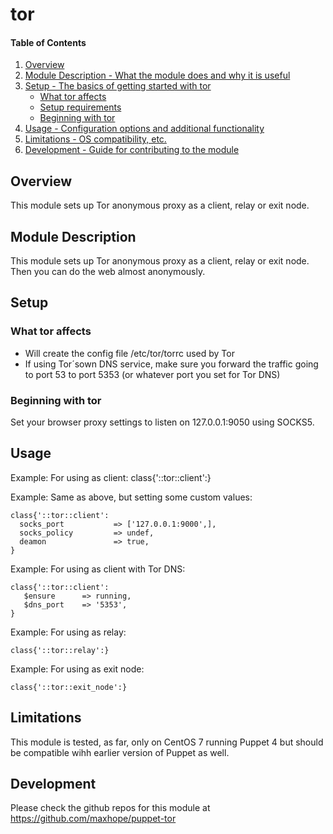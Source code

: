 # tor

#### Table of Contents

1. [Overview](#overview)
2. [Module Description - What the module does and why it is useful](#module-description)
3. [Setup - The basics of getting started with tor](#setup)
    * [What tor affects](#what-tor-affects)
    * [Setup requirements](#setup-requirements)
    * [Beginning with tor](#beginning-with-tor)
4. [Usage - Configuration options and additional functionality](#usage)
5. [Limitations - OS compatibility, etc.](#limitations)
6. [Development - Guide for contributing to the module](#development)

## Overview
This module sets up Tor anonymous proxy as a client, relay or exit node.

## Module Description
This module sets up Tor anonymous proxy as a client, relay or exit node. 
Then you can do the web almost anonymously. 

## Setup

### What tor affects

* Will create the config file /etc/tor/torrc used by Tor
* If using Tor´sown DNS service, make sure you forward the traffic going to port 53 to port 5353 (or whatever port you set for Tor DNS)

### Beginning with tor

Set your browser proxy settings to listen on 127.0.0.1:9050 using SOCKS5.

## Usage

Example: For using as client:
	class{'::tor::client':}

Example: Same as above, but setting some custom values:

    class{'::tor::client':
      socks_port           => ['127.0.0.1:9000',],
      socks_policy         => undef,
      deamon               => true,
    }

Example: For using as client with Tor DNS:

    class{'::tor::client':
       $ensure     	=> running,
       $dns_port 	=> '5353',
    }


Example: For using as relay:

    class{'::tor::relay':}

Example: For using as exit node:
    
    class{'::tor::exit_node':}

## Limitations

This module is tested, as far, only on CentOS 7 running Puppet 4 but should be compatible wihh earlier version of Puppet as well.

## Development

Please check the github repos for this module at https://github.com/maxhope/puppet-tor

